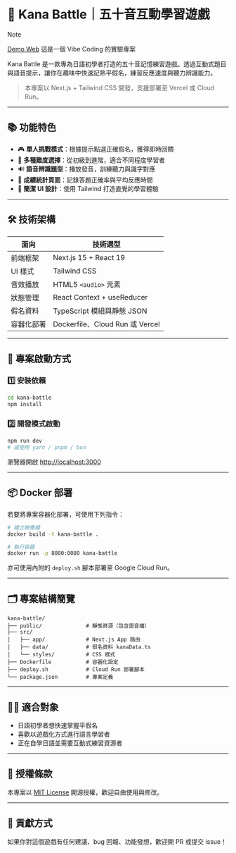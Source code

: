 # 🎌 Kana Battle｜五十音互動學習遊戲

> [!NOTE]  
> [Demo Web](https://kana-battle-464419571270.asia-east1.run.app/)
> 這是一個 Vibe Coding 的實驗專案


Kana Battle 是一款專為日語初學者打造的五十音記憶練習遊戲。透過互動式題目與語音提示，讓你在趣味中快速記熟平假名，練習反應速度與聽力辨識能力。

> 本專案以 Next.js + Tailwind CSS 開發，支援部署至 Vercel 或 Cloud Run。

---

## 📚 功能特色

- 🎮 **單人挑戰模式**：根據提示點選正確假名，獲得即時回饋
- 🧠 **多種難度選擇**：從初級到進階，適合不同程度學習者
- 🔊 **語音辨識題型**：播放發音，訓練聽力與識字對應
- 📝 **成績統計頁面**：記錄答題正確率與平均反應時間
- 🎨 **簡潔 UI 設計**：使用 Tailwind 打造直覺的學習體驗

---

## 🛠️ 技術架構

| 面向 | 技術選型 |
|------|----------|
| 前端框架 | Next.js 15 + React 19 |
| UI 樣式 | Tailwind CSS |
| 音效播放 | HTML5 `<audio>` 元素 |
| 狀態管理 | React Context + useReducer |
| 假名資料 | TypeScript 模組與靜態 JSON |
| 容器化部署 | Dockerfile、Cloud Run 或 Vercel |

---

## 🚀 專案啟動方式

### 1️⃣ 安裝依賴

```bash
cd kana-battle
npm install
```

### 2️⃣ 開發模式啟動

```bash
npm run dev
# 或使用 yarn / pnpm / bun
```

瀏覽器開啟 [http://localhost:3000](http://localhost:3000)

---

## 📦 Docker 部署

若要將專案容器化部署，可使用下列指令：

```bash
# 建立映像檔
docker build -t kana-battle .

# 執行容器
docker run -p 8080:8080 kana-battle
```

亦可使用內附的 `deploy.sh` 腳本部署至 Google Cloud Run。

---

## 🗂️ 專案結構簡覽

```
kana-battle/
├── public/              # 靜態資源（包含語音檔）
├── src/
│   ├── app/             # Next.js App 路由
│   ├── data/            # 假名資料 kanaData.ts
│   └── styles/          # CSS 樣式
├── Dockerfile           # 容器化設定
├── deploy.sh            # Cloud Run 部署腳本
└── package.json         # 專案定義
```

---

## 🧑‍🎓 適合對象

- 日語初學者想快速掌握平假名
- 喜歡以遊戲化方式進行語言學習者
- 正在自學日語並需要互動式練習資源者

---

## 📄 授權條款

本專案以 [MIT License](./LICENSE) 開源授權，歡迎自由使用與修改。

---

## 🙌 貢獻方式

如果你對這個遊戲有任何建議、bug 回報、功能發想，歡迎開 PR 或提交 issue！

